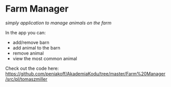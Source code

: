 # Farm Manager
_simply application to manage animals on the farm_

In the app you can:
* add/remove barn
* add animal to the barn
* remove animal
* view the most common animal

Check out the code here: https://github.com/peniakoff/AkademiaKodu/tree/master/Farm%20Manager/src/pl/tomaszmiller
